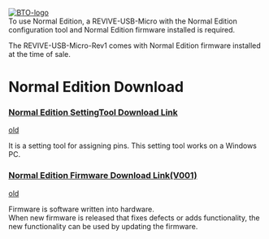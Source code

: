 [![BTO-logo](https://bit-trade-one.co.jp/wp/wp-content/uploads/2022/05/logo.png)](https://bit-trade-one.co.jp/)  
To use Normal Edition, a REVIVE-USB-Micro with the Normal Edition configuration tool and Normal Edition firmware installed is required.

The REVIVE-USB-Micro-Rev1 comes with Normal Edition firmware installed at the time of sale.

# Normal Edition  Download
### [Normal Edition  SettingTool Download Link](https://github.com/bit-trade-one/ADRVMICR2-REVIVE-USB-Micro-Rev2/raw/master/App/Rev1/Revive_Micro_CT_en.exe)
[old](https://github.com/bit-trade-one/ADRVMICR2-REVIVE-USB-Micro-Rev2/tree/master/App/Rev1)

It is a setting tool for assigning pins.
This setting tool works on a Windows PC.

### [Normal Edition  Firmware Download Link(V001)](https://github.com/bit-trade-one/ADRVMICR2-REVIVE-USB-Micro-Rev2/raw/master/Firmware/Rev1/REVIVE_MICRO_v001.zip)
[old](https://github.com/bit-trade-one/ADRVMICR2-REVIVE-USB-Micro-Rev2/tree/master/Firmware/Rev1)  

Firmware is software written into hardware.  
When new firmware is released that fixes defects or adds functionality, the new functionality can be used by updating the firmware.  
